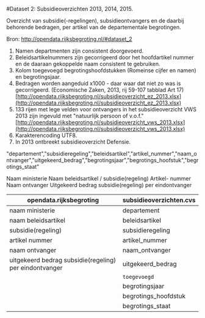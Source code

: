 #Dataset 2: Subsidieoverzichten 2013, 2014, 2015.

Overzicht van subsidie(-regelingen), subsidieontvangers en de daarbij behorende bedragen, per artikel van de departementale begrotingen.

Bron: http://opendata.rijksbegroting.nl/#dataset_2

1. Namen departmenten zijn consistent doorgevoerd.
2. Beleidsartikelnummers zijn gecorrigeerd door het hoofdartikel nummer en de daaraan gekoppelde naam consistent te gebruiken.
3. Kolom toegevoegd begrotingshoofdstukken (Romeinse cijfer en namen) en begrotingsjaar.
4. Bedragen worden aangeduid x1000 - daar waar dat niet zo was is gecorrigeerd. (Economische Zaken, 2013, rij 59-107 tabblad Art 17) [http://opendata.rijksbegroting.nl/subsidieoverzicht_ez_2013.xlsx](http://opendata.rijksbegroting.nl/subsidieoverzicht_ez_2013.xlsx)
5. 133 rijen met lege velden voor ontvangers in het subsidieoverzicht VWS 2013 zijn ingevuld met "natuurlijk persoon of v.o.f." [http://opendata.rijksbegroting.nl/subsidieoverzicht_vws_2013.xlsx](http://opendata.rijksbegroting.nl/subsidieoverzicht_vws_2013.xlsx)
6. Karakterencoding UTF8.
7. In 2013 ontbreekt subsidieoverzicht Defensie.

"departement","subsidieregeling","beleidsartikel","artikel_nummer","naam_ontvanger","uitgekeerd_bedrag","begrotingsjaar","begrotings_hoofstuk","begrotings_staat"

Naam ministerie	Naam beleidsartikel / subsidie(regeling)	Artikel- nummer	Naam ontvanger	Uitgekeerd bedrag subsidie(regeling) per eindontvanger

| opendata.rijksbegroting                                 | subsidieoverzichten.cvs | 
| --------------------------------------------------------|-------------------------| 
| naam ministerie                                         | departement             |
| naam beleidsartikel                                     | beleidsartikel          |  
| subsidie(regeling)                                      | subsidieregeling        |
| artikel nummer                                          | artikel_nummer          |
| naam ontvanger                                          | naam_ontvanger          |
| uitgekeerd bedrag subsidie(regeling) per eindontvanger  | uitgekeerd_bedrag       |
|                                                         | `toegevoegd`            |
|                                                         | begrotingsjaar          |
|                                                         | begrotings_hoofdstuk    |
|                                                         | begrotings_staat        |
